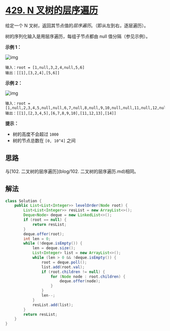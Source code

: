 # [429. N 叉树的层序遍历](https://leetcode-cn.com/problems/n-ary-tree-level-order-traversal/)

给定一个 N 叉树，返回其节点值的*层序遍历*。（即从左到右，逐层遍历）。

树的序列化输入是用层序遍历，每组子节点都由 null 值分隔（参见示例）。

**示例 1：**

![img](https://assets.leetcode.com/uploads/2018/10/12/narytreeexample.png)

```
输入：root = [1,null,3,2,4,null,5,6]
输出：[[1],[3,2,4],[5,6]]
```

**示例 2：**

![img](https://assets.leetcode.com/uploads/2019/11/08/sample_4_964.png)

```
输入：root = [1,null,2,3,4,5,null,null,6,7,null,8,null,9,10,null,null,11,null,12,null,13,null,null,14]
输出：[[1],[2,3,4,5],[6,7,8,9,10],[11,12,13],[14]]
```

**提示：**

- 树的高度不会超过 `1000`
- 树的节点总数在 `[0, 10^4]` 之间

## 思路

与[102. 二叉树的层序遍历](blog/102. 二叉树的层序遍历.md)相同。

## 解法

```java
class Solution {
    public List<List<Integer>> levelOrder(Node root) {
        List<List<Integer>> resList = new ArrayList<>();
        Deque<Node> deque = new LinkedList<>();
        if (root == null) {
            return resList;
        }
        deque.offer(root);
        int len = 0;
        while (!deque.isEmpty()) {
            len = deque.size();
            List<Integer> list = new ArrayList<>();
            while (len > 0 && !deque.isEmpty()) {
                root = deque.poll();
                list.add(root.val);
                if (root.children != null) {
                    for (Node node : root.children) {
                        deque.offer(node);
                    }
                }
                len--;
            }
            resList.add(list);
        }
        return resList;
    }
}
```

